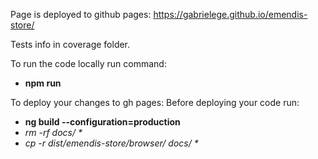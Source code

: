 Page is deployed to github pages: https://gabrielege.github.io/emendis-store/

Tests info in coverage folder.

To run the code locally run command:
- **npm run**

To deploy your changes to gh pages:
Before deploying your code run:
- **ng build --configuration=production**
- **rm -rf docs/* \**                      
- **cp -r dist/emendis-store/browser/* docs/ \**